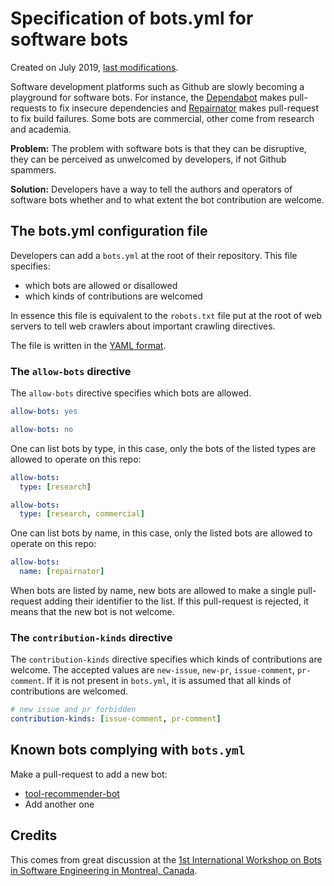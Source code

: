 # Specification of bots.yml for software bots

Created on July 2019, [last modifications](https://github.com/monperrus/bots.yml/commits/master).
  
Software development platforms such as Github are slowly becoming a playground for software bots. For instance, the [Dependabot](https://dependabot.com/) makes pull-requests to fix insecure dependencies and [Repairnator](https://github.com/Spirals-Team/repairnator/) makes pull-request to fix build failures. Some bots are commercial, other come from research and academia. 

**Problem:** The problem with software bots is that they can be disruptive, they can be perceived as unwelcomed by developers, if not Github spammers.

**Solution:** Developers have a way to tell the authors and operators of software bots whether and to what extent the bot contribution are welcome.

## The bots.yml configuration file

Developers can add a `bots.yml` at  the root of their repository. This file specifies:
* which bots are allowed or disallowed
* which kinds of contributions are welcomed

In essence this file is equivalent to the `robots.txt` file put at the root of web servers to tell web crawlers about important crawling directives.

The file is written in the [YAML format](https://en.wikipedia.org/wiki/YAML).

### The `allow-bots` directive

The `allow-bots` directive specifies which bots are allowed.

```yml
allow-bots: yes
```

```yml
allow-bots: no
```

One can list bots by type, in this case, only the bots of the listed types are allowed to operate on this repo:
```yml
allow-bots:
  type: [research]
```

```yml
allow-bots:
  type: [research, commercial]
```

One can list bots by name, in this case, only the listed bots are allowed to operate on this repo:
```yml
allow-bots:
  name: [repairnator]
```

When bots are listed by name, new bots are allowed to make a single pull-request adding their identifier to the list. If this pull-request is rejected, it means that the new bot is not welcome.


### The `contribution-kinds` directive

The `contribution-kinds` directive specifies which kinds of contributions are welcome. The accepted values are
`new-issue`, `new-pr`, `issue-comment`, `pr-comment`. If it is not present in `bots.yml`, it is assumed that all kinds of contributions are welcomed.


```yml
# new issue and pr forbidden
contribution-kinds: [issue-comment, pr-comment]
```

## Known bots complying with `bots.yml`

Make a pull-request to add a new bot:

* [tool-recommender-bot](https://github.com/chbrown13/tool-recommender-bot)
* Add another one

## Credits

This comes from great discussion at the [1st International Workshop on Bots in Software Engineering in Montreal, Canada](http://botse.org/).








